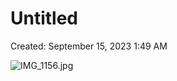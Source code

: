 # Untitled

Created: September 15, 2023 1:49 AM

![IMG_1156.jpg](Untitled%20d2178d64d8b244c6a54d3a6868ea0b88/IMG_1156.jpg)